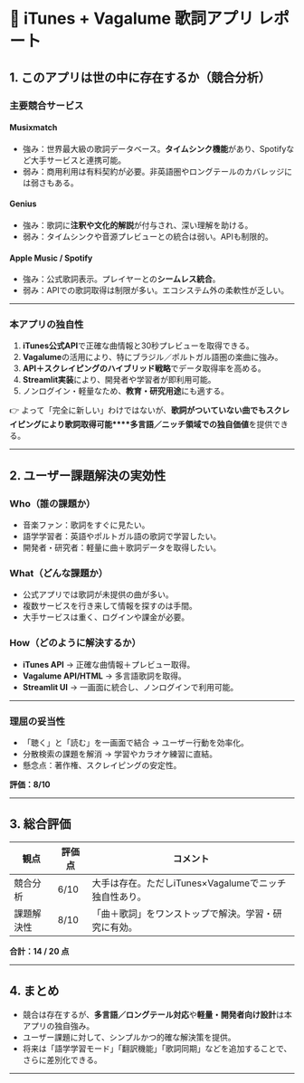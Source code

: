 # 🎵 iTunes + Vagalume 歌詞アプリ レポート

## 1. このアプリは世の中に存在するか（競合分析）

### 主要競合サービス
#### Musixmatch
- 強み：世界最大級の歌詞データベース。**タイムシンク機能**があり、Spotifyなど大手サービスと連携可能。  
- 弱み：商用利用は有料契約が必要。非英語圏やロングテールのカバレッジには弱さもある。  

#### Genius
- 強み：歌詞に**注釈や文化的解説**が付与され、深い理解を助ける。  
- 弱み：タイムシンクや音源プレビューとの統合は弱い。APIも制限的。  

#### Apple Music / Spotify
- 強み：公式歌詞表示。プレイヤーとの**シームレス統合**。  
- 弱み：APIでの歌詞取得は制限が多い。エコシステム外の柔軟性が乏しい。  

---

### 本アプリの独自性
1. **iTunes公式API**で正確な曲情報と30秒プレビューを取得できる。  
2. **Vagalume**の活用により、特にブラジル／ポルトガル語圏の楽曲に強み。  
3. **API＋スクレイピングのハイブリッド戦略**でデータ取得率を高める。  
4. **Streamlit実装**により、開発者や学習者が即利用可能。  
5. ノンログイン・軽量なため、**教育・研究用途**にも適する。  

👉 よって「完全に新しい」わけではないが、**歌詞がついていない曲でもスクレイピングにより歌詞取得可能****多言語／ニッチ領域での独自価値**を提供できる。

---

## 2. ユーザー課題解決の実効性

### Who（誰の課題か）
- 音楽ファン：歌詞をすぐに見たい。  
- 語学学習者：英語やポルトガル語の歌詞で学習したい。  
- 開発者・研究者：軽量に曲＋歌詞データを取得したい。  

### What（どんな課題か）
- 公式アプリでは歌詞が未提供の曲が多い。  
- 複数サービスを行き来して情報を探すのは手間。  
- 大手サービスは重く、ログインや課金が必要。  

### How（どのように解決するか）
- **iTunes API** → 正確な曲情報＋プレビュー取得。  
- **Vagalume API/HTML** → 多言語歌詞を取得。  
- **Streamlit UI** → 一画面に統合し、ノンログインで利用可能。  

---

### 理屈の妥当性
- 「聴く」と「読む」を一画面で結合 → ユーザー行動を効率化。  
- 分散検索の課題を解消 → 学習やカラオケ練習に直結。  
- 懸念点：著作権、スクレイピングの安定性。  

**評価：8/10**

---

## 3. 総合評価

| 観点 | 評価点 | コメント |
|------|--------|----------|
| 競合分析 | 6/10 | 大手は存在。ただしiTunes×Vagalumeでニッチ独自性あり。 |
| 課題解決性 | 8/10 | 「曲＋歌詞」をワンストップで解決。学習・研究に有効。 |

**合計：14 / 20 点**

---

## 4. まとめ
- 競合は存在するが、**多言語／ロングテール対応**や**軽量・開発者向け設計**は本アプリの独自強み。  
- ユーザー課題に対して、シンプルかつ的確な解決策を提供。  
- 将来は「語学学習モード」「翻訳機能」「歌詞同期」などを追加することで、さらに差別化できる。  

---

